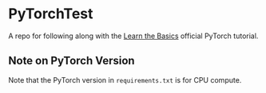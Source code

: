 # PyTorchTest

A repo for following along with the [Learn the Basics](https://docs.pytorch.org/tutorials/beginner/basics/intro.html) official PyTorch tutorial.

## Note on PyTorch Version

Note that the PyTorch version in `requirements.txt` is for CPU compute.
